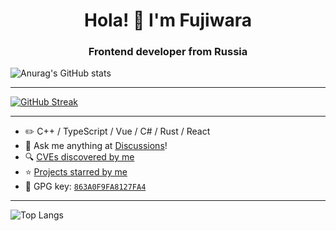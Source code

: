 <h1 align="center">Hola! 👋 I'm Fujiwara</h1>
<h3 align="center">Frontend developer from Russia</h3>


![Anurag's GitHub stats](https://github-readme-stats.vercel.app/api?username=azraelsanti&show_icons=true&theme=radical)

---

[![GitHub Streak](https://streak-stats.demolab.com/?user=azraelsanti&theme=tokyonight)](https://git.io/streak-stats)

---

-   :pencil2: C++ / TypeScript / Vue / C# / Rust / React
-   :thought_balloon: Ask me anything at [Discussions](https://github.com/AZRAELSANTI/AZRAELSANTI/discussions/new)!
-   :mag: [CVEs discovered by me](CVE.md)
-   :star: [Projects starred by me](AWESOME-STARS.md)
-   :key: GPG key: [`863A0F9FA8127FA4`](https://github.com/ouuan.gpg)

---

![Top Langs](https://github-readme-stats.vercel.app/api/top-langs/?username=azraelsanti&langs_count=8)
